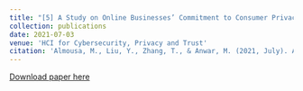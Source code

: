 ```yaml
---
title: "[5] A Study on Online Businesses’ Commitment to Consumer Privacy"
collection: publications
date: 2021-07-03
venue: 'HCI for Cybersecurity, Privacy and Trust'
citation: 'Almousa, M., Liu, Y., Zhang, T., & Anwar, M. (2021, July). A Study on Online Businesses’ Commitment to Consumer Privacy. In HCI for Cybersecurity, Privacy and Trust: Third International Conference, HCI-CPT 2021, Held as Part of the 23rd HCI International Conference, HCII 2021, Virtual Event, July 24–29, 2021, Proceedings (pp. 391-402). Cham: Springer International Publishing.'
---
```


[Download paper here](https://link.springer.com/chapter/10.1007/978-3-030-77392-2_25)
